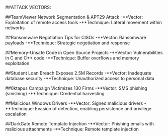 ##ATTACK VECTORS:

##TeamViewer Network Segmentation & APT29 Attack
-**Vector: Exploitation of remote access tools
-**Technique: Lateral movement within networks

##Ransomware Negotiation Tips for CISOs
-**Vector: Ransomware payloads
-**Technique: Strategic negotiation and response

##Memory-Unsafe Code in Open Source Projects
-**Vector: Vulnerabilities in C and C++ code
-**Technique: Buffer overflows and memory exploitation

##Student Loan Breach Exposes 2.5M Records
-**Vector: Inadequate database security
-**Technique: Unauthorized access to personal data

##0ktapus Campaign Victimizes 130 Firms
-**Vector: SMS phishing (smishing)
-**Technique: Credential harvesting

##Malicious Windows Drivers
-**Vector: Signed malicious drivers
-**Technique: Evasion of detection, enabling persistence and privilege escalation

##DarkGate Remote Template Injection
-**Vector: Phishing emails with malicious attachments
-**Technique: Remote template injection
